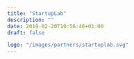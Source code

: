 ```yaml
---
title: "StartupLab"
description: ""
date: 2019-02-20T10:56:46+01:00
draft: false

logo: "/images/partners/startuplab.svg"
---
```

